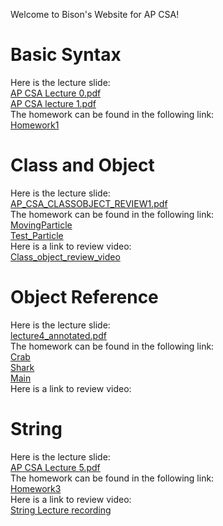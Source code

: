 Welcome to Bison's Website for AP CSA!

# Basic Syntax
Here is the lecture slide:\
[AP CSA Lecture 0.pdf](https://github.com/Bison2001/AP_CSA/files/10416863/AP.CSA.Lecture.0.pdf)\
[AP CSA lecture 1.pdf](https://github.com/Bison2001/AP_CSA/files/10416864/AP.CSA.lecture.1.pdf)\
The homework can be found in the following link:\
[Homework1](https://github.com/Bison2001/AP_CSA/blob/main/Homework1.java)


# Class and Object
Here is the lecture slide:\
[AP_CSA_CLASSOBJECT_REVIEW1.pdf](https://github.com/Bison2001/AP_CSA/files/10416862/AP_CSA_CLASSOBJECT_REVIEW1.pdf)\
The homework can be found in the following link:\
[MovingParticle](https://github.com/Bison2001/AP_CSA/blob/main/MovingParticle.java)\
[Test_Particle](https://github.com/Bison2001/AP_CSA/blob/main/Test_Particle.java)\
Here is a link to review video:\
[Class_object_review_video](https://pan.baidu.com/s/1bncloDak1PK8jqouMeQU6g?pwd=g8js)


# Object Reference
Here is the lecture slide:\
[lecture4_annotated.pdf](https://github.com/Bison2001/AP_CSA/files/10416861/lecture4_sunny_annotated.pdf)\
The homework can be found in the following link:\
[Crab](https://github.com/Bison2001/AP_CSA/blob/main/Crab.java)\
[Shark](https://github.com/Bison2001/AP_CSA/blob/main/Shark.java)\
[Main](https://github.com/Bison2001/AP_CSA/blob/main/Main.java)\
Here is a link to review video:


# String
Here is the lecture slide:\
[AP CSA Lecture 5.pdf](https://github.com/Bison2001/AP_CSA/files/10416860/AP.CSA.Lecture.5.pdf)\
The homework can be found in the following link:\
[Homework3](https://github.com/Bison2001/AP_CSA/blob/main/Homework3.java)\
Here is a link to review video:\
[String Lecture recording](https://pan.baidu.com/s/1FWuOoD8EDndmHfbiwwJjmA?pwd=9hfg)


